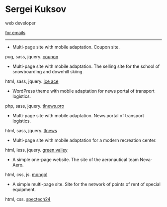 # Sergei Kuksov

web developer

[for emails](mailto:sgkuksov1989@gmail.com)

-----------------

* Multi-page site with mobile adaptation. Coupon site.

pug, sass, jquery.
[coupon](https://sgkuksov.github.io/coupon/)

* Multi-page site with mobile adaptation. The selling site for the school of snowboarding and downhill skiing.

html, sass, jquery.
[ice ace](https://sgkuksov.github.io/ice/)

* WordPress theme with mobile adaptation for news portal of transport logistics.

php, sass, jquery.
[tlnews.pro](https://tlnews.pro/)

* Multi-page site with mobile adaptation. News portal of transport logistics.

html, sass, jquery.
[tlnews](https://sgkuksov.github.io/tlnews/)

* Multi-page site with mobile adaptation for a modern recreation center.

html, less, jquery.
[green valley](https://sgkuksov.github.io/green_valley)

* A simple one-page website. The site of the aeronautical team Neva-Aero.

html, css, js.
[mongol](https://sgkuksov.github.io/mongol/)

* А simple multi-page site. Site for the network of points of rent of special equipment.

html, css.
[spectech24](https://sgkuksov.github.io/spectech24/)
